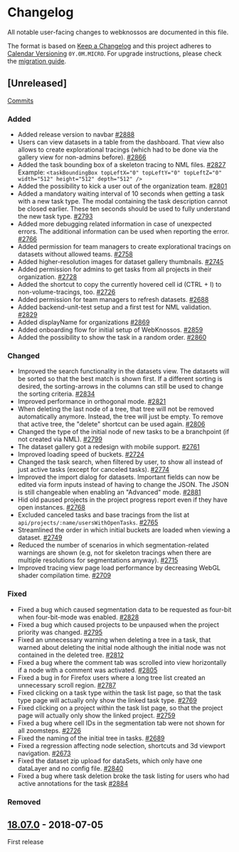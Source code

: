 # Changelog
All notable user-facing changes to webknossos are documented in this file.

The format is based on [Keep a Changelog](http://keepachangelog.com/en/1.0.0/)
and this project adheres to [Calendar Versioning](http://calver.org/) `0Y.0M.MICRO`.
For upgrade instructions, please check the [migration guide](MIGRATIONS.md).

## [Unreleased]
[Commits](https://github.com/scalableminds/webknossos/compare/18.07.0...HEAD)

### Added

  - Added release version to navbar [#2888](https://github.com/scalableminds/webknossos/pull/2888)
  - Users can view datasets in a table from the dashboard. That view also allows to create explorational tracings (which had to be done via the gallery view for non-admins before). [#2866](https://github.com/scalableminds/webknossos/pull/2866)
  - Added the task bounding box of a skeleton tracing to NML files. [#2827](https://github.com/scalableminds/webknossos/pull/2827) \
    Example: `<taskBoundingBox topLeftX="0" topLeftY="0" topLeftZ="0" width="512" height="512" depth="512" />`
  - Added the possibility to kick a user out of the organization team. [#2801](https://github.com/scalableminds/webknossos/pull/2801)
  - Added a mandatory waiting interval of 10 seconds when getting a task with a new task type. The modal containing the task description cannot be closed earlier. These ten seconds should be used to fully understand the new task type. [#2793](https://github.com/scalableminds/webknossos/pull/2793)
  - Added more debugging related information in case of unexpected errors. The additional information can be used when reporting the error. [#2766](https://github.com/scalableminds/webknossos/pull/2766)
  - Added permission for team managers to create explorational tracings on datasets without allowed teams. [#2758](https://github.com/scalableminds/webknossos/pull/2758)
  - Added higher-resolution images for dataset gallery thumbnails. [#2745](https://github.com/scalableminds/webknossos/pull/2745)
  - Added permission for admins to get tasks from all projects in their organization. [#2728](https://github.com/scalableminds/webknossos/pull/2728)
  - Added the shortcut to copy the currently hovered cell id (CTRL + I) to non-volume-tracings, too. [#2726](https://github.com/scalableminds/webknossos/pull/2726)
  - Added permission for team managers to refresh datasets. [#2688](https://github.com/scalableminds/webknossos/pull/2688)
  - Added backend-unit-test setup and a first test for NML validation. [#2829](https://github.com/scalableminds/webknossos/pull/2829)
  - Added displayName for organizations [#2869](https://github.com/scalableminds/webknossos/pull/2869)
  - Added onboarding flow for initial setup of WebKnossos. [#2859](https://github.com/scalableminds/webknossos/pull/2859)
  - Added the possibility to show the task in a random order. [#2860](https://github.com/scalableminds/webknossos/pull/2860)

### Changed

  - Improved the search functionality in the datasets view. The datasets will be sorted so that the best match is shown first. If a different sorting is desired, the sorting-arrows in the columns can still be used to change the sorting criteria. [#2834](https://github.com/scalableminds/webknossos/pull/2834)
  - Improved performance in orthogonal mode. [#2821](https://github.com/scalableminds/webknossos/pull/2821)
  - When deleting the last node of a tree, that tree will not be removed automatically anymore. Instead, the tree will just be empty. To remove that active tree, the "delete" shortcut can be used again. [#2806](https://github.com/scalableminds/webknossos/pull/2806)
  - Changed the type of the initial node of new tasks to be a branchpoint (if not created via NML). [#2799](https://github.com/scalableminds/webknossos/pull/2799)
  - The dataset gallery got a redesign with mobile support. [#2761](https://github.com/scalableminds/webknossos/pull/2761)
  - Improved loading speed of buckets. [#2724](https://github.com/scalableminds/webknossos/pull/2724)
  - Changed the task search, when filtered by user, to show all instead of just active tasks (except for canceled tasks). [#2774](https://github.com/scalableminds/webknossos/pull/2774)
  - Improved the import dialog for datasets. Important fields can now be edited via form inputs instead of having to change the JSON. The JSON is still changeable when enabling an "Advanced" mode. [#2881](https://github.com/scalableminds/webknossos/pull/2881)
  - Hid old paused projects in the project progress report even if they have open instances. [#2768](https://github.com/scalableminds/webknossos/pull/2768)
  - Excluded canceled tasks and base tracings from the list at `api/projects/:name/usersWithOpenTasks`. [#2765](https://github.com/scalableminds/webknossos/pull/2765)
  - Streamlined the order in which initial buckets are loaded when viewing a dataset. [#2749](https://github.com/scalableminds/webknossos/pull/2749)
  - Reduced the number of scenarios in which segmentation-related warnings are shown (e.g, not for skeleton tracings when there are multiple resolutions for segmentations anyway). [#2715](https://github.com/scalableminds/webknossos/pull/2715)
  - Improved tracing view page load performance by decreasing WebGL shader compilation time. [#2709](https://github.com/scalableminds/webknossos/pull/2709)


### Fixed

  - Fixed a bug which caused segmentation data to be requested as four-bit when four-bit-mode was enabled. [#2828](https://github.com/scalableminds/webknossos/pull/2828)
  - Fixed a bug which caused projects to be unpaused when the project priority was changed. [#2795](https://github.com/scalableminds/webknossos/pull/2795)
  - Fixed an unnecessary warning when deleting a tree in a task, that warned about deleting the initial node although the initial node was not contained in the deleted tree. [#2812](https://github.com/scalableminds/webknossos/pull/2812)
  - Fixed a bug where the comment tab was scrolled into view horizontally if a node with a comment was activated. [#2805](https://github.com/scalableminds/webknossos/pull/2805)
  - Fixed a bug in for Firefox users where a long tree list created an unnecessary scroll region. [#2787](https://github.com/scalableminds/webknossos/pull/2787)
  - Fixed clicking on a task type within the task list page, so that the task type page will actually only show the linked task type. [#2769](https://github.com/scalableminds/webknossos/pull/2769)
  - Fixed clicking on a project within the task list page, so that the project page will actually only show the linked project. [#2759](https://github.com/scalableminds/webknossos/pull/2759)
  - Fixed a bug where cell IDs in the segmentation tab were not shown for all zoomsteps. [#2726](https://github.com/scalableminds/webknossos/pull/2726)
  - Fixed the naming of the initial tree in tasks. [#2689](https://github.com/scalableminds/webknossos/pull/2689)
  - Fixed a regression affecting node selection, shortcuts and 3d viewport navigation. [#2673](https://github.com/scalableminds/webknossos/pull/2673)
  - Fixed the dataset zip upload for dataSets, which only have one dataLayer and no config file. [#2840](https://github.com/scalableminds/webknossos/pull/2840)
  - Fixed a bug where task deletion broke the task listing for users who had active annotations for the task [#2884](https://github.com/scalableminds/webknossos/pull/2884)


### Removed


## [18.07.0](https://github.com/scalableminds/webknossos/releases/tag/18.07.0) - 2018-07-05

First release

